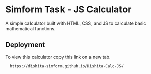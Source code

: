 
# Simform Task - JS Calculator

A simple calculator built with HTML, CSS, and JS to calculate basic mathematical functions.

## Deployment

To view this calculator copy this link on a new tab.

```bash
  https://dishita-simform.github.io/Dishita-Calc-JS/
```

